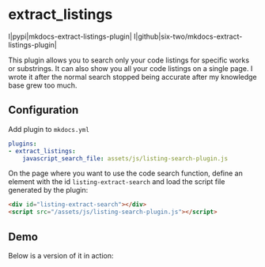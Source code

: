 # extract_listings

I|pypi|mkdocs-extract-listings-plugin|
I|github|six-two/mkdocs-extract-listings-plugin|

This plugin allows you to search only your code listings for specific works or substrings.
It can also show you all your code listings on a single page.
I wrote it after the normal search stopped being accurate after my knowledge base grew too much.

## Configuration

Add plugin to `mkdocs.yml`
```yaml
plugins:
- extract_listings:
    javascript_search_file: assets/js/listing-search-plugin.js
```

On the page where you want to use the code search function, define an element with the id `listing-extract-search` and load the script file generated by the plugin:
```html
<div id="listing-extract-search"></div>
<script src="/assets/js/listing-search-plugin.js"></script>
```

## Demo

Below is a version of it in action:

<div id="listing-extract-search"></div>
<script src="/assets/js/listing-search-plugin.js"></script>

